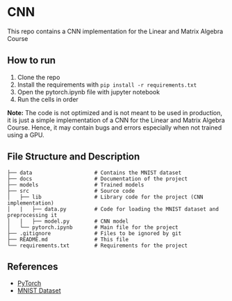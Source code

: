 # CNN
This repo contains a CNN implementation for the Linear and Matrix Algebra Course

## How to run

1. Clone the repo
2. Install the requirements with `pip install -r requirements.txt`
3. Open the pytorch.ipynb file with jupyter notebook
4. Run the cells in order

__Note:__ The code is not optimized and is not meant to be used in production, it is just a simple implementation of a CNN for the Linear and Matrix Algebra Course. Hence, it may contain bugs and errors especially when not trained using a GPU.

## File Structure and Description

    ├── data                    # Contains the MNIST dataset
    ├── docs                    # Documentation of the project
    ├── models                  # Trained models
    ├── src                     # Source code
    │   ├── lib                 # Library code for the project (CNN implementation)
    │   |   ├── data.py         # Code for loading the MNIST dataset and preprocessing it
    │   |   ├── model.py        # CNN model
    │   └── pytorch.ipynb       # Main file for the project
    ├── .gitignore              # Files to be ignored by git
    ├── README.md               # This file
    └── requirements.txt        # Requirements for the project

## References

- [PyTorch](https://pytorch.org/)
- [MNIST Dataset](http://yann.lecun.com/exdb/mnist/)
